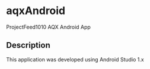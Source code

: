 # aqxAndroid
ProjectFeed1010 AQX Android App

## Description

This application was developed using Android Studio 1.x

